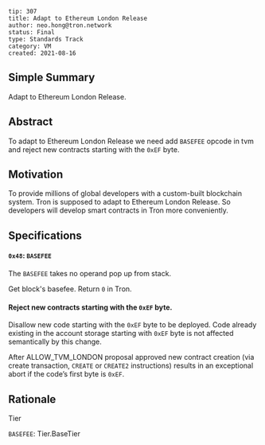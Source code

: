 ```
tip: 307
title: Adapt to Ethereum London Release
author: neo.hong@tron.network
status: Final
type: Standards Track
category: VM
created: 2021-08-16
```

## Simple Summary

Adapt to Ethereum London Release.

## Abstract

To adapt to Ethereum London Release we need add `BASEFEE` opcode in tvm and reject new contracts starting with the `0xEF` byte.

## Motivation

To provide millions of global developers with a custom-built blockchain system.
Tron is supposed to adapt to Ethereum London Release. So developers will develop smart contracts in Tron more conveniently.

## Specifications

#### `0x48`: `BASEFEE`

The `BASEFEE` takes no operand pop up from stack.

Get block's basefee. Return `0` in Tron.

#### Reject new contracts starting with the `0xEF` byte.

Disallow new code starting with the `0xEF` byte to be deployed. Code already existing in the account storage starting with `0xEF` byte is not affected semantically by this change.

After ALLOW_TVM_LONDON proposal approved new contract creation (via create transaction, `CREATE` or `CREATE2` instructions) results in an exceptional abort if the code’s first byte is `0xEF`.

## Rationale

Tier

`BASEFEE`: Tier.BaseTier
